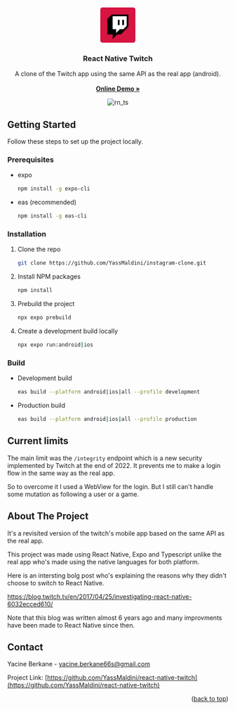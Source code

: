 <!-- Improved compatibility of back to top link: See: https://github.com/othneildrew/Best-README-Template/pull/73 -->
<a name="readme-top"></a>

<!-- PROJECT LOGO -->
<br />
<div align="center">
  <a href="[https://github.com/YassMaldini/react-native-twitch](https://github.com/YassMaldini/react-native-twitch)">
    <img src="assets/twitch_logo.png" style="border-radius: 5px;" alt="Logo" width="80" height="80">
  </a>

  <h3 align="center">React Native Twitch</h3>

  <p align="center">
    A clone of the Twitch app using the same API as the real app (android).
    <br />
    <br />
    <a href=""><strong>Online Demo »</strong></a>
    <br />
    <div align="center">
      <img src="https://miro.medium.com/max/800/1*yWUgGAQuiROzilwG_tEU2Q.png" alt="rn_ts" width="85" height="50">
    </div>
  </p>
</div>

<!-- GETTING STARTED -->
## Getting Started

Follow these steps to set up the project locally.

### Prerequisites

* expo
  ```sh
  npm install -g expo-cli
  ```
* eas (recommended)
  ```sh
  npm install -g eas-cli
  ```

### Installation

1. Clone the repo
   ```sh
   git clone https://github.com/YassMaldini/instagram-clone.git
   ```
2. Install NPM packages
   ```sh
   npm install
   ```
3. Prebuild the project
   ```sh
   npx expo prebuild
   ```
4. Create a development build locally
   ```sh
   npx expo run:android|ios
   ```

### Build

* Development build
   ```sh
   eas build --platform android|ios|all --profile development
   ```
* Production build
   ```sh
   eas build --platform android|ios|all --profile production
   ```

<!-- CURRENT LIMITS -->
## Current limits

The main limit was the `/integrity` endpoint which is a new security implemented by Twitch at the end of 2022. It prevents me to make a login flow in the same way as the real app.

So to overcome it I used a WebView for the login. But I still can't handle some mutation as following a user or a game.

<!-- ABOUT THE PROJECT -->
## About The Project

It's a revisited version of the twitch's mobile app based on the same API as the real app. 

This project was made using React Native, Expo and Typescript unlike the real app who's made using the native languages for both platform.

Here is an intersting bolg post who's explaining the reasons why they didn't choose to switch to React Native.

https://blog.twitch.tv/en/2017/04/25/investigating-react-native-6032ecced610/

Note that this blog was written almost 6 years ago and many improvments have been made to React Native since then.

<!-- CONTACT -->
## Contact

Yacine Berkane - yacine.berkane66s@gmail.com

Project Link: [https://github.com/YassMaldini/react-native-twitch](https://github.com/YassMaldini/react-native-twitch)

<p align="right">(<a href="#readme-top">back to top</a>)</p>
